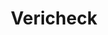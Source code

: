 ---
title: Vericheck
slug: vericheck
updated-on: '2024-05-30T13:44:31.749Z'
created-on: '2024-05-30T13:41:46.671Z'
published-on: '2024-05-30T13:54:32.469Z'
f_city-state-2:
- cms/city/lakewood-co.md
- cms/city/wailuku-hi.md
- cms/city/hilo-hi.md
- cms/city/honolulu-hi.md
- cms/city/wheat-ridge-co.md
f_locations:
- cms/payday-loan/vericheck-28552.md
- cms/payday-loan/vericheck-28553.md
- cms/payday-loan/vericheck-28554.md
- cms/payday-loan/vericheck-28555.md
- cms/payday-loan/vericheck-28556.md
f_states:
- cms/state/colorado.md
- cms/state/hawaii.md
layout: '[company].html'
tags: company
---